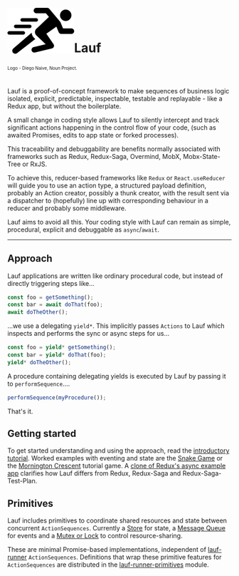 <img src="https://github.com/cefn/lauf/raw/main/vector/logo.png" alt="Logo - Image of Runner" align="left"><br></br>

# Lauf

<sub><sup>Logo - Diego Naive, Noun Project.</sup></sub>
<br></br>

Lauf is a proof-of-concept framework to make sequences of business logic isolated, explicit, predictable, inspectable, testable and replayable - like a Redux app, but without the boilerplate.

A small change in coding style allows Lauf to silently intercept and track significant actions happening in the control flow of your code, (such as awaited Promises, edits to app state or forked processes).

This traceability and debuggability are benefits normally associated with frameworks such as Redux, Redux-Saga, Overmind, MobX, Mobx-State-Tree or RxJS.

To achieve this, reducer-based frameworks like `Redux` or `React.useReducer` will guide you to use an action type, a structured payload definition, probably an Action creator, possibly a thunk creator, with the result sent via a dispatcher to (hopefully) line up with corresponding behaviour in a reducer and probably some middleware.

Lauf aims to avoid all this. Your coding style with Lauf can remain as simple, procedural, explicit and debuggable as `async`/`await`.

<hr>

## Approach

Lauf applications are written like ordinary procedural code, but instead of directly triggering steps like...

```typescript
const foo = getSomething();
const bar = await doThat(foo);
await doTheOther();
```

...we use a delegating `yield*`. This implicitly passes `Actions` to Lauf which inspects and performs the sync or async steps for us...

<!-- prettier-ignore-start -->
```typescript
const foo = yield* getSomething();
const bar = yield* doThat(foo);
yield* doTheOther();
```
<!-- prettier-ignore-end -->

A procedure containing delegating yields is executed by Lauf by passing it to `performSequence`....

```typescript
performSequence(myProcedure());
```

That's it.

## Getting started

To get started understanding and using the approach, read the [introductory tutorial](./docs/tutorial/index.md). Worked examples with eventing and state are the [Snake Game](./apps/nextjs-snake/src/game.ts) or the [Mornington Crescent](./apps/nextjs-mornington/src/tutorial/event/plan.ts) tutorial game. A [clone of Redux's async example app](https://github.com/cefn/lauf/tree/main/apps/noredux-async) clarifies how Lauf differs from Redux, Redux-Saga and Redux-Saga-Test-Plan.

## Primitives

Lauf includes primitives to coordinate shared resources and state between concurrent `ActionSequences`. Currently a [Store](./modules/lauf-store) for state, a [Message Queue](./modules/lauf-queue) for events and a [Mutex or Lock](./modules/lauf-lock) to control resource-sharing.

These are minimal Promise-based implementations, independent of [lauf-runner](./modules/lauf-runner) `ActionSequences`. Definitions that wrap these primitive features for `ActionSequences` are distributed in the [lauf-runner-primitives](./modules/lauf-runner-primitives) module.
